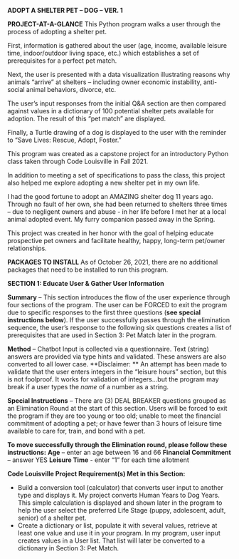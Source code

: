 **ADOPT A SHELTER PET – DOG – VER. 1**

**PROJECT-AT-A-GLANCE**
This Python program walks a user through the process of adopting a shelter pet. 

First, information is gathered about the user (age, income, available leisure time, indoor/outdoor living space, etc.) which establishes a set of prerequisites for a perfect pet match. 

Next, the user is presented with a data visualization illustrating reasons why animals “arrive” at shelters – including owner economic instability, anti-social animal behaviors, divorce, etc.

The user’s input responses from the initial Q&A section are then compared against values in a dictionary of 100 potential shelter pets available for adoption. The result of this “pet match” are displayed.

Finally, a Turtle drawing of a dog is displayed to the user with the reminder to “Save Lives: Rescue, Adopt, Foster.”

This program was created as a capstone project for an introductory Python class taken through Code Louisville in Fall 2021. 

In addition to meeting a set of specifications to pass the class, this project also helped me explore adopting a new shelter pet in my own life. 

I had the good fortune to adopt an AMAZING shelter dog 11 years ago. Through no fault of her own, she had been returned to shelters three times – due to negligent owners and abuse - in her life before I met her at a local animal adopted event. My furry companion passed away in the Spring. 

This project was created in her honor with the goal of helping educate prospective pet owners and facilitate healthy, happy, long-term pet/owner relationships.

**PACKAGES TO INSTALL**
As of October 26, 2021, there are no additional packages that need to be installed to run this program. 

**SECTION 1: Educate User & Gather User Information**

**Summary** – This section introduces the flow of the user experience through four sections of the program. The user can be FORCED to exit the program due to specific responses to the first three questions (**see special instructions below**). If the user successfully passes through the elimination sequence, the user’s response to the following six questions creates a list of prerequisites that are used in Section 3: Pet Match later in the program. 

**Method** – Chatbot
Input is collected via a questionnaire. Text (string) answers are provided via type hints and validated. These answers are also converted to all lower case.
**Disclaimer: ** An attempt has been made to validate that the user enters integers in the “leisure hours” section, but this is not foolproof. It works for validation of integers…but the program may break if a user types the <em>name</em> of a number as a string. 

**Special Instructions** – There are (3) DEAL BREAKER questions grouped as an Elimination Round at the start of this section. 
Users will be forced to exit the program if they are too young or too old; unable to meet the financial commitment of adopting a pet; or have fewer than 3 hours of leisure time available to care for, train, and bond with a pet. 

**To move successfully through the Elimination round, please follow these instructions:**
**Age** – enter an age between 16 and 66
**Financial Commitment** – answer YES
**Leisure Time** - enter “1” for each time allotment

**Code Louisville Project Requirement(s) Met in this Section:**  
- Build a conversion tool (calculator) that converts user input to another type and displays it. My project converts Human Years to Dog Years. This simple calculation is displayed and shown later in the program to help the user select the preferred Life Stage (puppy, adolescent, adult, senior) of a shelter pet.
- Create a dictionary or list, populate it with several values, retrieve at least one value and use it in your program. In my program, user input creates values in a User list. That list will later be converted to a dictionary in Section 3: Pet Match.







 
